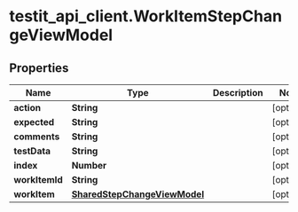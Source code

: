 # testit_api_client.WorkItemStepChangeViewModel

## Properties

Name | Type | Description | Notes
------------ | ------------- | ------------- | -------------
**action** | **String** |  | [optional] 
**expected** | **String** |  | [optional] 
**comments** | **String** |  | [optional] 
**testData** | **String** |  | [optional] 
**index** | **Number** |  | [optional] 
**workItemId** | **String** |  | [optional] 
**workItem** | [**SharedStepChangeViewModel**](SharedStepChangeViewModel.md) |  | [optional] 


